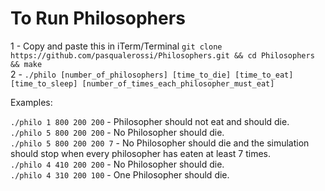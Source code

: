 # To Run Philosophers

1 - Copy and paste this in iTerm/Terminal `git clone https://github.com/pasqualerossi/Philosophers.git && cd Philosophers && make` <br>
2 - `./philo [number_of_philosophers] [time_to_die] [time_to_eat] [time_to_sleep] [number_of_times_each_philosopher_must_eat]`

Examples:

`./philo 1 800 200 200` - Philosopher should not eat and should die. <br>
`./philo 5 800 200 200` - No Philosopher should die. <br>
`./philo 5 800 200 200 7` - No Philosopher should die and the simulation should stop when every philosopher has eaten at least 7 times. <br>
`./philo 4 410 200 200` - No Philosopher should die. <br>
`./philo 4 310 200 100` - One Philosopher should die. 
